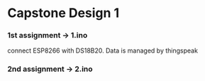 # Capstone Design 1  

### 1st assignment -> 1.ino
connect ESP8266 with DS18B20. Data is managed by thingspeak

### 2nd assignment -> 2.ino
